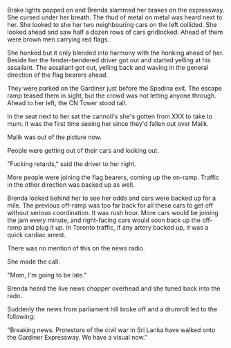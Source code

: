 Brake lights popped on and Brenda slammed her brakes on the expressway. She cursed under her breath. The thud of metal on metal was heard next to her. She looked to she her two neighbouring cars on the left collided. She looked ahead and saw half a dozen rows of cars gridlocked. Ahead of them were brown men carrying red flags. 

She honked but it only blended into harmony with the honking ahead of her. Beside her the fender-bendered driver got out and started yelling at his assailant. The assailant got out, yelling back and waving in the general direction of the flag bearers ahead.

They were parked on the Gardiner just before the Spadina exit. The escape ramp teased them in sight, but the crowd was not letting anyone through. Ahead to her left, the CN Tower stood tall.

In the seat next to her sat the cannoli's she's gotten from XXX to take to mum. It was the first time seeing her since they'd fallen out over Malik. 

Malik was out of the picture now. 

People were getting out of their cars and looking out.

"Fucking retards," said the driver to her right. 

More people were joining the flag bearers, coming up the on-ramp. Traffic in the other direction was backed up as well.

Brenda looked behind her to see her odds and cars were backed up for a mile. The previous off-ramp was too far back for all these cars to get off without serious coordination. It was rush hour. More cars would be joining the jam every minute, and right-facing cars would soon back up the off-ramp and plug it up. In Toronto traffic, if any artery backed up, it was a quick cardiac arrest.

There was no mention of this on the news radio.

She made the call.

"Mom, I'm going to be late."

Brenda heard the live news chopper overhead and she tuned back into the rado.

Suddenly the news from parliament hill broke off and a drumroll led to the following:

"Breaking news. Protestors of the civil war in Sri Lanka have walked onto the Gardiner Expressway. We have a visual now."

